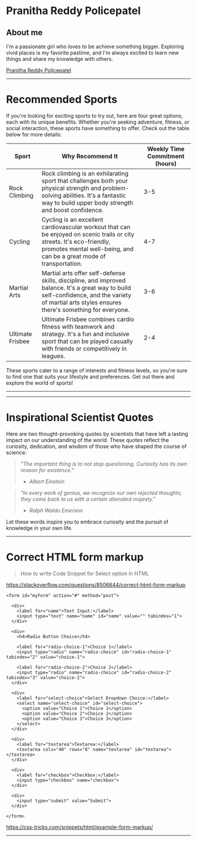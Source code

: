 # Pranitha Reddy Policepatel

## About me

I'm a passionate girl who loves to be achieve something bigger. Exploring vivid places is my favorite pastime, and I'm always excited to learn new things and share my knowledge with others.

[Pranitha Reddy Policepatel](Policepatel.jpeg)


---
# Recommended Sports

If you're looking for exciting sports to try out, here are four great options, each with its unique benefits. Whether you're seeking adventure, fitness, or social interaction, these sports have something to offer. Check out the table below for more details:

| Sport         | Why Recommend It                              | Weekly Time Commitment (hours) |
|---------------|-----------------------------------------------|--------------------------------|
| Rock Climbing  | Rock climbing is an exhilarating sport that challenges both your physical strength and problem-solving abilities. It's a fantastic way to build upper body strength and boost confidence. | 3-5                            |
| Cycling        | Cycling is an excellent cardiovascular workout that can be enjoyed on scenic trails or city streets. It's eco-friendly, promotes mental well-being, and can be a great mode of transportation. | 4-7                            |
| Martial Arts   | Martial arts offer self-defense skills, discipline, and improved balance. It's a great way to build self-confidence, and the variety of martial arts styles ensures there's something for everyone. | 3-6                            |
| Ultimate Frisbee | Ultimate Frisbee combines cardio fitness with teamwork and strategy. It's a fun and inclusive sport that can be played casually with friends or competitively in leagues. | 2-4                            |

These sports cater to a range of interests and fitness levels, so you're sure to find one that suits your lifestyle and preferences. Get out there and explore the world of sports!

---

---
# Inspirational Scientist Quotes

Here are two thought-provoking quotes by scientists that have left a lasting impact on our understanding of the world. These quotes reflect the curiosity, dedication, and wisdom of those who have shaped the course of science:

> *"The important thing is to not stop questioning. Curiosity has its own reason for existence."*  
> - *Albert Einstein*

> *"In every work of genius, we recognize our own rejected thoughts; they come back to us with a certain alienated majesty."*  
> - *Ralph Waldo Emerson*

Let these words inspire you to embrace curiosity and the pursuit of knowledge in your own life.

---
# Correct HTML form markup
>How to write Code Snippet for Select option in HTML

<https://stackoverflow.com/questions/8506644/correct-html-form-markup>

~~~
<form id="myForm" action="#" method="post">

  <div>
    <label for="name">Text Input:</label>
    <input type="text" name="name" id="name" value="" tabindex="1">
  </div>

  <div>
    <h4>Radio Button Choice</h4>

    <label for="radio-choice-1">Choice 1</label>
    <input type="radio" name="radio-choice" id="radio-choice-1" tabindex="2" value="choice-1">

    <label for="radio-choice-2">Choice 2</label>
    <input type="radio" name="radio-choice" id="radio-choice-2" tabindex="3" value="choice-2">
  </div>

  <div>
    <label for="select-choice">Select Dropdown Choice:</label>
    <select name="select-choice" id="select-choice">
      <option value="Choice 1">Choice 1</option>
      <option value="Choice 2">Choice 2</option>
      <option value="Choice 3">Choice 3</option>
    </select>
  </div>
	
  <div>
    <label for="textarea">Textarea:</label>
    <textarea cols="40" rows="8" name="textarea" id="textarea"></textarea>
  </div>
	
  <div>
    <label for="checkbox">Checkbox:</label>
    <input type="checkbox" name="checkbox">
  </div>

  <div>
    <input type="submit" value="Submit">
  </div>

</form>
~~~
<https://css-tricks.com/snippets/html/example-form-markup/>

---
